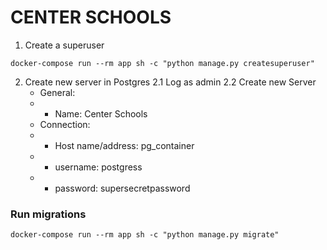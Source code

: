 # CENTER SCHOOLS

1. Create a superuser
```
docker-compose run --rm app sh -c "python manage.py createsuperuser"
```

2. Create new server in Postgres
2.1 Log as admin
2.2 Create new Server
    - General:
    - - Name: Center Schools
    - Connection:
    - - Host name/address: pg_container
    - - username: postgress
    - - password: supersecretpassword

### Run migrations
```
docker-compose run --rm app sh -c "python manage.py migrate"
```